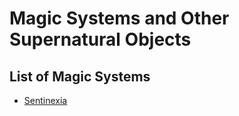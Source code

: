 # Magic Systems and Other Supernatural Objects

## List of Magic Systems

* [Sentinexia](Sentinexia)


